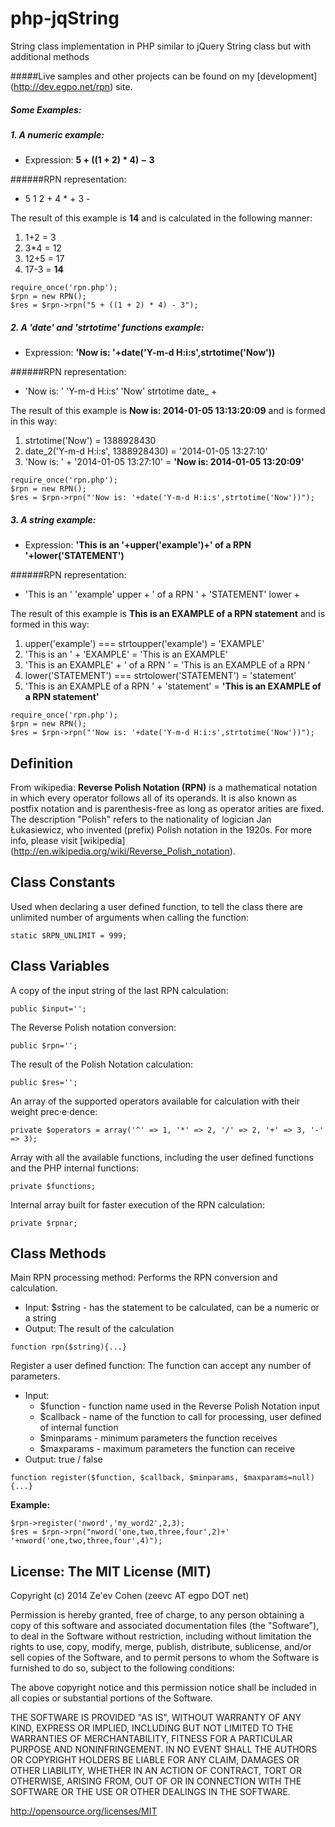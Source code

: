 php-jqString
============
String class implementation in PHP similar to jQuery String class but with additional methods


#####Live samples and other projects can be found on my [development] (http://dev.egpo.net/rpn) site.

##### Some Examples:
##### 1. A numeric example:
- Expression:  **5 + ((1 + 2) * 4) − 3**

######RPN representation:
- 5 1 2 + 4 * + 3 -

The result of this example is **14** and is calculated in the following manner:

1. 1+2 = 3
2. 3*4 = 12
3. 12+5 = 17
4. 17-3 = **14**

```
require_once('rpn.php');
$rpn = new RPN();
$res = $rpn->rpn("5 + ((1 + 2) * 4) - 3");
```

##### 2. A 'date' and 'strtotime' functions example:
- Expression: **'Now is: '+date('Y-m-d H:i:s',strtotime('Now'))**

######RPN representation:
- 'Now is: ' 'Y-m-d H:i:s' 'Now' strtotime date_ +

The result of this example is **Now is: 2014-01-05 13:13:20:09** and is formed in this way:

1. strtotime('Now') = 1388928430
2. date_2('Y-m-d H:i:s', 1388928430) = '2014-01-05 13:27:10'
3.  'Now is: ' + '2014-01-05 13:27:10' = **'Now is: 2014-01-05 13:20:09'**

```
require_once('rpn.php');
$rpn = new RPN();
$res = $rpn->rpn("'Now is: '+date('Y-m-d H:i:s',strtotime('Now'))");
```

##### 3. A string example:
- Expression:  **'This is an '+upper('example')+' of a RPN '+lower('STATEMENT')**

######RPN representation:
- 'This is an ' 'example' upper + ' of a RPN ' + 'STATEMENT' lower +

The result of this example is **This is an EXAMPLE of a RPN statement** and is formed in this way:

1. upper('example') === strtoupper('example') = 'EXAMPLE'
2. 'This is an ' + 'EXAMPLE' = 'This is an EXAMPLE'
3. 'This is an EXAMPLE' + ' of a RPN ' = 'This is an EXAMPLE of a RPN '
4. lower('STATEMENT') === strtolower('STATEMENT') = 'statement'
5. 'This is an EXAMPLE of a RPN ' + 'statement' = **'This is an EXAMPLE of a RPN statement'**

```
require_once('rpn.php');
$rpn = new RPN();
$res = $rpn->rpn("'Now is: '+date('Y-m-d H:i:s',strtotime('Now'))");
```

Definition
---
From wikipedia: **Reverse Polish Notation (RPN)** is a mathematical notation in which every operator follows all of its operands. It is also known as postfix notation and is parenthesis-free as long as operator arities are fixed. The description "Polish" refers to the nationality of logician Jan Łukasiewicz, who invented (prefix) Polish notation in the 1920s. For more info, please visit [wikipedia] (http://en.wikipedia.org/wiki/Reverse_Polish_notation).

Class Constants
---
Used when declaring a user defined function, to tell the class there are unlimited number of arguments when calling the function:
```
static $RPN_UNLIMIT = 999;
```
Class Variables
---
A copy of the input string of the last RPN calculation:
```
public $input='';
```
The Reverse Polish notation conversion:
```
public $rpn='';
```
The result of the Polish Notation calculation:
```
public $res='';
```
An array of the supported operators available for calculation with their weight prec·e·dence:
```
private $operators = array('^' => 1, '*' => 2, '/' => 2, '+' => 3, '-' => 3);
```
Array with all the available functions, including the user defined functions and the PHP internal functions:
```
private $functions;
```
Internal array built for faster execution of the RPN calculation:
```
private $rpnar;
```

Class Methods
---
Main RPN processing method:
   Performs the RPN conversion and calculation.
   - Input: $string - has the statement to be calculated, can be a numeric or a string
   - Output: The result of the calculation

```
function rpn($string){...}
```

Register a user defined function:
   The function can accept any number of parameters.
   - Input: 
     - $function - function name used in the Reverse Polish Notation input
     - $callback - name of the function to call for processing, user defined of internal function
     - $minparams - minimum parameters the function receives
     - $maxparams - maximum parameters the function can receive
   - Output: true / false

```
function register($function, $callback, $minparams, $maxparams=null){...}
```
**Example:**
```
$rpn->register('nword','my_word2',2,3);
$res = $rpn->rpn("nword('one,two,three,four',2)+' '+nword('one,two,three,four',4)");
```

License: The MIT License (MIT)
---
Copyright (c) 2014 Ze'ev Cohen (zeevc AT egpo DOT net)

Permission is hereby granted, free of charge, to any person obtaining a copy
of this software and associated documentation files (the "Software"), to deal
in the Software without restriction, including without limitation the rights
to use, copy, modify, merge, publish, distribute, sublicense, and/or sell
copies of the Software, and to permit persons to whom the Software is
furnished to do so, subject to the following conditions:

The above copyright notice and this permission notice shall be included in
all copies or substantial portions of the Software.

THE SOFTWARE IS PROVIDED "AS IS", WITHOUT WARRANTY OF ANY KIND, EXPRESS OR
IMPLIED, INCLUDING BUT NOT LIMITED TO THE WARRANTIES OF MERCHANTABILITY,
FITNESS FOR A PARTICULAR PURPOSE AND NONINFRINGEMENT. IN NO EVENT SHALL THE
AUTHORS OR COPYRIGHT HOLDERS BE LIABLE FOR ANY CLAIM, DAMAGES OR OTHER
LIABILITY, WHETHER IN AN ACTION OF CONTRACT, TORT OR OTHERWISE, ARISING FROM,
OUT OF OR IN CONNECTION WITH THE SOFTWARE OR THE USE OR OTHER DEALINGS IN
THE SOFTWARE.
 
http://opensource.org/licenses/MIT
